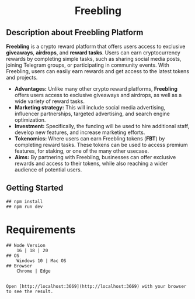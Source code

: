 <div align="center">
  <h1><strong>Freebling</strong></h1>
</div>


  
## Description about Freebling Platform
<strong>Freebling</strong> is a crypto reward platform that offers users access to exclusive <strong>giveaways</strong>, <strong>airdrops</strong>, and <strong>reward tasks</strong>. Users can earn cryptocurrency rewards by completing simple tasks, such as sharing social media posts, joining Telegram groups, or participating in community events. With Freebling, users can easily earn rewards and get access to the latest tokens and projects.

- <strong>Advantages:</strong>  Unlike many other crypto reward platforms, <strong>Freebling</strong> offers users access to exclusive giveaways and airdrops, as well as a wide variety of reward tasks.
- <strong>Marketing strategy:</strong> This will include social media advertising, influencer partnerships, targeted advertising, and search engine optimization.
- <strong>Investment:</strong> Specifically, the funding will be used to hire additional staff, develop new features, and increase marketing efforts.
- <strong>Tokenomics:</strong> Where users can earn Freebling tokens (<strong>FBT</strong>) by completing reward tasks. These tokens can be used to access premium features, for staking, or one of the many other usecase.
- <strong>Aims:</strong> By partnering with Freebling, businesses can offer exclusive rewards and access to their tokens, while also reaching a wider audience of potential users.

## Getting Started

	## npm install
	## npm run dev

# Requirements

	## Node Version
	    16 | 18 | 20
	## OS
	    Windows 10 | Mac OS
	## Browser
	    Chrome | Edge
```

Open [http://localhost:3669](http://localhost:3669) with your browser to see the result.



